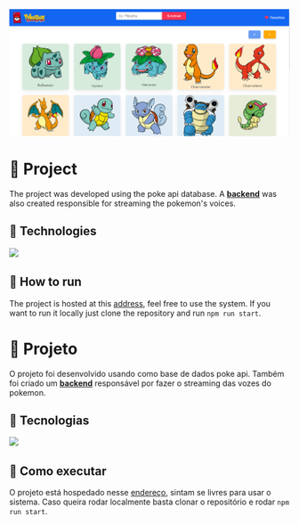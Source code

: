 <img src="/src/img/tela.png" alt="PokeDex">

# 📖 Project

The project was developed using the poke api database. A **[backend](https://github.com/zagamendes/backend-pokedex)** was also created responsible for streaming the pokemon's voices.
  

## 🧪 Technologies
  

  [![](https://skillicons.dev/icons?i=html,css,bootstrap,react,typescript,nodejs,firebase)](https://skillicons.dev)
  

## 🚀 How to run
  

The project is hosted at this [address](https://pokedex-8bb62.web.app/), feel free to use the system. If you want to run it locally just clone the repository and run `npm run start`.


# 📖 Projeto  

O projeto foi desenvolvido usando como base de dados poke api. Também foi criado um **[backend](https://github.com/zagamendes/backend-pokedex)** responsável por fazer o streaming das vozes do pokemon.
  

## 🧪 Tecnologias  
  

 [![](https://skillicons.dev/icons?i=html,css,bootstrap,react,typescript,nodejs,firebase)](https://skillicons.dev)  
  

## 🚀 Como executar  
  

O projeto está hospedado nesse [endereço](https://pokedex-8bb62.web.app/), sintam se livres para usar o sistema.  Caso queira rodar localmente basta clonar o repositório e rodar `npm run start`.
